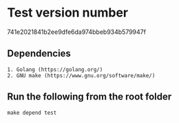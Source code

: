 # Test version number
741e2021841b2ee9dfe6da974bbeb934b579947f

## Dependencies
```
1. Golang (https://golang.org/)
2. GNU make (https://www.gnu.org/software/make/)
```

## Run the following from the root folder
```
make depend test
```
